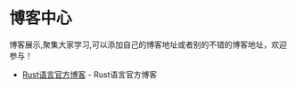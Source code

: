 # 博客中心

博客展示,聚集大家学习,可以添加自己的博客地址或者别的不错的博客地址，欢迎参与！

* [Rust语言官方博客](https://blog.rust-lang.org/) - Rust语言官方博客

